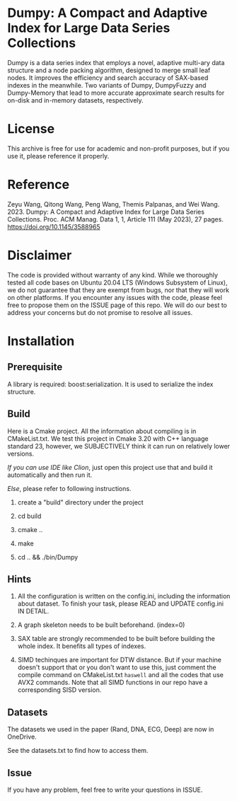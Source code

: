# Dumpy: A Compact and Adaptive Index for Large Data Series Collections

Dumpy is a data series index that employs a novel, adaptive multi-ary data structure and a node packing algorithm, designed to merge small leaf nodes.
It improves the efficiency and search accuracy of SAX-based indexes in the meanwhile.
Two variants of Dumpy, DumpyFuzzy and Dumpy-Memory that lead to more accurate approximate search results for on-disk and in-memory datasets, respectively.

# License
This archive is free for use for academic and non-profit purposes, but if you use it, please reference it properly.

# Reference
Zeyu Wang, Qitong Wang, Peng Wang, Themis Palpanas, and Wei Wang. 2023. Dumpy: A Compact and Adaptive Index for Large Data Series Collections. Proc. ACM Manag. Data 1, 1, Article 111 (May 2023), 27 pages. https://doi.org/10.1145/3588965

# Disclaimer
The code is provided without warranty of any kind. While we thoroughly tested all code bases on Ubuntu 20.04 LTS (Windows Subsystem of Linux), we do not guarantee that they are exempt from bugs, nor that they will work on other platforms. If you encounter any issues with the code, please feel free to propose them on the ISSUE page of this repo. We will do our best to address your concerns but do not promise to resolve all issues.

# Installation

## Prerequisite

A library is required: boost:serialization.
It is used to serialize the index structure.

## Build

Here is a Cmake project. All the information about compiling is in CMakeList.txt.
We test this project in Cmake 3.20 with C++ language standard 23, however, we SUBJECTIVELY think it can run on relatively lower versions.

*If you can use IDE like Clion*, just open this project use that and build it automatically and then run it.

*Else*, please refer to following instructions.

1. create a "build" directory under the project

2. cd build

3. cmake ..

4. make

5. cd .. && ./bin/Dumpy

## Hints

1. All the configuration is written on the config.ini, including the information about dataset.
To finish your task, please READ and UPDATE config.ini IN DETAIL.

2. A graph skeleton needs to be built beforehand. (index=0)

3. SAX table are strongly recommended to be built before building the whole index. It benefits all types of indexes.

4. SIMD techinques are important for DTW distance. But if your machine doesn't support that or you don't want to use this, just comment the compile command on CMakeList.txt `haswell` and all the codes that use AVX2 commands. Note that all SIMD functions in our repo have a corresponding SISD version.

## Datasets

The datasets we used in the paper (Rand, DNA, ECG, Deep) are now in OneDrive.

See the datasets.txt to find how to access them.

## Issue

If you have any problem, feel free to write your questions in ISSUE.
